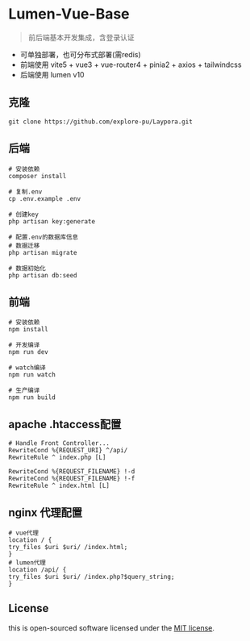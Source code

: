# Lumen-Vue-Base

> 前后端基本开发集成，含登录认证

- 可单独部署，也可分布式部署(需redis)
- 前端使用 vite5 + vue3 + vue-router4 + pinia2 + axios + tailwindcss
- 后端使用 lumen v10

## 克隆

```shell
git clone https://github.com/explore-pu/Laypora.git
```

## 后端

```shell
# 安装依赖
composer install

# 复制.env
cp .env.example .env

# 创建key
php artisan key:generate

# 配置.env的数据库信息
# 数据迁移
php artisan migrate

# 数据初始化
php artisan db:seed
```

## 前端

```shell
# 安装依赖
npm install

# 开发编译
npm run dev

# watch编译
npm run watch

# 生产编译
npm run build
```

## apache .htaccess配置

```.htaccess
# Handle Front Controller...
RewriteCond %{REQUEST_URI} ^/api/
RewriteRule ^ index.php [L]

RewriteCond %{REQUEST_FILENAME} !-d
RewriteCond %{REQUEST_FILENAME} !-f
RewriteRule ^ index.html [L]
```

## nginx 代理配置

```nginxconf
# vue代理
location / {
try_files $uri $uri/ /index.html;
}
# lumen代理
location /api/ {
try_files $uri $uri/ /index.php?$query_string;
}
```

## License

this is open-sourced software licensed under the [MIT license](https://opensource.org/licenses/MIT).
